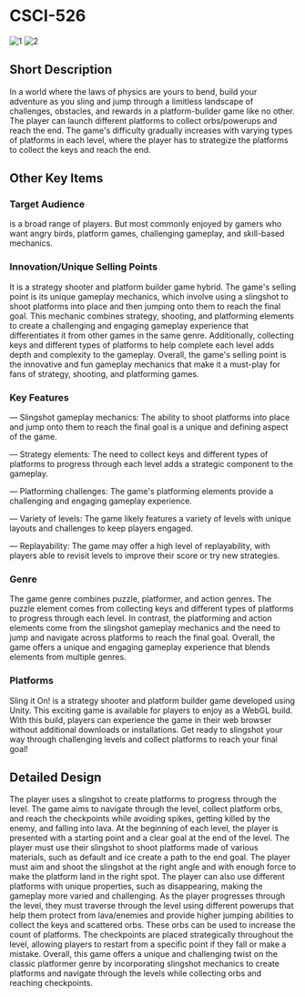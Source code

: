 # CSCI-526
![1](https://github.com/chiragpandey15/CSCI-526/assets/23038373/7d465a25-e2a6-4e28-ade3-b17517488b81)
![2](https://github.com/chiragpandey15/CSCI-526/assets/23038373/c5675d68-b84b-470c-ae9d-13ad7d6672ed)

## Short Description
In a world where the laws of physics are yours to bend, build your adventure as you sling and jump through a limitless landscape of challenges, obstacles, and rewards in a platform-builder game like no other. 
The player can launch different platforms to collect orbs/powerups and reach the end. The game's difficulty gradually increases with varying types of platforms in each level, where the player has to strategize the platforms to collect the keys and reach the end.

## Other Key Items
### Target Audience
is a broad range of players. But most commonly enjoyed by gamers who want angry birds, platform games, challenging gameplay, and skill-based mechanics.

### Innovation/Unique Selling Points
It is a strategy shooter and platform builder game hybrid.
The game's selling point is its unique gameplay mechanics, which involve using a slingshot to shoot platforms into place and then jumping onto them to reach the final goal. This mechanic combines strategy, shooting, and platforming elements to create a challenging and engaging gameplay experience that differentiates it from other games in the same genre. Additionally, collecting keys and different types of platforms to help complete each level adds depth and complexity to the gameplay. Overall, the game's selling point is the innovative and fun gameplay mechanics that make it a must-play for fans of strategy, shooting, and platforming games.

### Key Features
— Slingshot gameplay mechanics: The ability to shoot platforms into place and jump onto them to reach the final goal is a unique and defining aspect of the game.

— Strategy elements: The need to collect keys and different types of platforms to progress through each level adds a strategic component to the gameplay.

— Platforming challenges: The game's platforming elements provide a challenging and engaging gameplay experience.

— Variety of levels: The game likely features a variety of levels with unique layouts and challenges to keep players engaged.

— Replayability: The game may offer a high level of replayability, with players able to revisit levels to improve their score or try new strategies.

### Genre 
The game genre combines puzzle, platformer, and action genres. The puzzle element comes from collecting keys and different types of platforms to progress through each level. In contrast, the platforming and action elements come from the slingshot gameplay mechanics and the need to jump and navigate across platforms to reach the final goal. Overall, the game offers a unique and engaging gameplay experience that blends elements from multiple genres.


### Platforms
Sling it On! is a strategy shooter and platform builder game developed using Unity. This exciting game is available for players to enjoy as a WebGL build. With this build, players can experience the game in their web browser without additional downloads or installations. Get ready to slingshot your way through challenging levels and collect platforms to reach your final goal!

## Detailed Design 
The player uses a slingshot to create platforms to progress through the level. The game aims to navigate through the level, collect platform orbs, and reach the checkpoints while avoiding spikes, getting killed by the enemy, and falling into lava.
At the beginning of each level, the player is presented with a starting point and a clear goal at the end of the level. The player must use their slingshot to shoot platforms made of various materials, such as default and ice create a path to the end goal.
The player must aim and shoot the slingshot at the right angle and with enough force to make the platform land in the right spot. The player can also use different platforms with unique properties, such as disappearing, making the gameplay more varied and challenging.
As the player progresses through the level, they must traverse through the level using different powerups that help them protect from lava/enemies and provide higher jumping abilities to collect the keys and scattered orbs. These orbs can be used to increase the count of platforms. The checkpoints are placed strategically throughout the level, allowing players to restart from a specific point if they fall or make a mistake.
Overall, this game offers a unique and challenging twist on the classic platformer genre by incorporating slingshot mechanics to create platforms and navigate through the levels while collecting orbs and reaching checkpoints.


